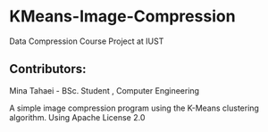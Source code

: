 # KMeans-Image-Compression
Data Compression Course Project at IUST

## Contributors:
Mina Tahaei - BSc. Student , Computer Engineering

A simple image compression program using the K-Means clustering algorithm.
Using Apache License 2.0
